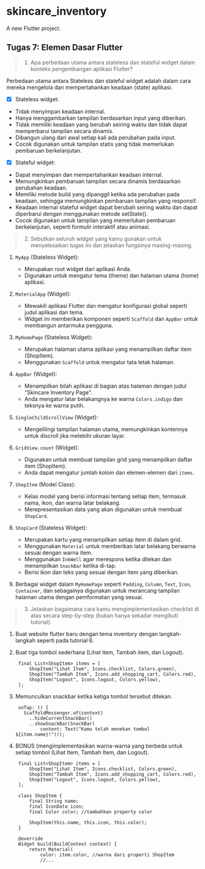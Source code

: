 # skincare_inventory
A new Flutter project.

## Tugas 7: Elemen Dasar Flutter

>1. Apa perbedaan utama antara stateless dan stateful widget dalam konteks pengembangan aplikasi Flutter?

Perbedaan utama antara Stateless dan stateful widget adalah dalam cara mereka mengelola dan mempertahankan keadaan (state) aplikasi.

- [x] Stateless widget:
- Tidak menyimpan keadaan internal.
- Hanya menggambarkan tampilan berdasarkan input yang diberikan.
- Tidak memiliki keadaan yang berubah seiring waktu dan tidak dapat memperbarui tampilan secara dinamis.
- Dibangun ulang dari awal setiap kali ada perubahan pada input.
- Cocok digunakan untuk tampilan statis yang tidak memerlukan pembaruan berkelanjutan.

- [x] Stateful widget:
- Dapat menyimpan dan mempertahankan keadaan internal.
- Memungkinkan pembaruan tampilan secara dinamis berdasarkan perubahan keadaan.
- Memiliki metode build yang dipanggil ketika ada perubahan pada keadaan, sehingga memungkinkan pembaruan tampilan yang responsif.
- Keadaan internal stateful widget dapat berubah seiring waktu dan dapat diperbarui dengan menggunakan metode setState().
- Cocok digunakan untuk tampilan yang memerlukan pembaruan berkelanjutan, seperti formulir interaktif atau animasi.

>2. Sebutkan seluruh widget yang kamu gunakan untuk menyelesaikan tugas ini dan jelaskan fungsinya masing-masing.

1. `MyApp` (Stateless Widget):
   - Merupakan root widget dari aplikasi Anda.
   - Digunakan untuk mengatur tema (theme) dan halaman utama (home) aplikasi.

2. `MaterialApp` (Widget):
   - Mewakili aplikasi Flutter dan mengatur konfigurasi global seperti judul aplikasi dan tema.
   - Widget ini memberikan komponen seperti `Scaffold` dan `AppBar` untuk membangun antarmuka pengguna.

3. `MyHomePage` (Stateless Widget):
   - Merupakan halaman utama aplikasi yang menampilkan daftar item (ShopItem).
   - Menggunakan `Scaffold` untuk mengatur tata letak halaman.

4. `AppBar` (Widget):
   - Menampilkan bilah aplikasi di bagian atas halaman dengan judul "Skincare Inventory Page".
   - Anda mengatur latar belakangnya ke warna `Colors.indigo` dan teksnya ke warna putih.

5. `SingleChildScrollView` (Widget):
   - Mengelilingi tampilan halaman utama, memungkinkan kontennya untuk discroll jika melebihi ukuran layar.

6. `GridView.count` (Widget):
   - Digunakan untuk membuat tampilan grid yang menampilkan daftar item (ShopItem).
   - Anda dapat mengatur jumlah kolom dan elemen-elemen dari `items`.

7. `ShopItem` (Model Class):
   - Kelas model yang berisi informasi tentang setiap item, termasuk nama, ikon, dan warna latar belakang.
   - Merepresentasikan data yang akan digunakan untuk membuat `ShopCard`.

8. `ShopCard` (Stateless Widget):
   - Merupakan kartu yang menampilkan setiap item di dalam grid.
   - Menggunakan `Material` untuk memberikan latar belakang berwarna sesuai dengan warna item.
   - Menggunakan `InkWell` agar merespons ketika ditekan dan menampilkan `SnackBar` ketika di-tap.
   - Berisi ikon dan teks yang sesuai dengan item yang diberikan.

9. Berbagai widget dalam `MyHomePage` seperti `Padding`, `Column`, `Text`, `Icon`, `Container`, dan sebagainya digunakan untuk merancang tampilan halaman utama dengan pemformatan yang sesuai.

>3. Jelaskan bagaimana cara kamu mengimplementasikan checklist di atas secara step-by-step (bukan hanya sekadar mengikuti tutorial).
1. Buat website flutter baru dengan tema inventory dengan langkah-langkah seperti pada tutorial 6.
2. Buat tiga tombol sederhana (Lihat item, Tambah item, dan Logout).

        final List<ShopItem> items = [
            ShopItem("Lihat Item", Icons.checklist, Colors.green),
            ShopItem("Tambah Item", Icons.add_shopping_cart, Colors.red),
            ShopItem("Logout", Icons.logout, Colors.yellow),
        ];

3. Memunculkan snackbar ketika ketiga tombol tersebut ditekan. 

        onTap: () {
          ScaffoldMessenger.of(context)
            ..hideCurrentSnackBar()
            ..showSnackBar(SnackBar(
                content: Text("Kamu telah menekan tombol ${item.name}!")));

4. BONUS (mengimplementasikan warna-warna yang berbeda untuk setiap tombol (Lihat Item, Tambah Item, dan Logout).
        
        final List<ShopItem> items = [
            ShopItem("Lihat Item", Icons.checklist, Colors.green),
            ShopItem("Tambah Item", Icons.add_shopping_cart, Colors.red),
            ShopItem("Logout", Icons.logout, Colors.yellow),
        ];

        class ShopItem {
            final String name;
            final IconData icon;
            final Color color; //tambahkan property color

            ShopItem(this.name, this.icon, this.color);
        }

        @override
        Widget build(BuildContext context) {
            return Material(
                color: item.color, //warna dari properti ShopItem
                //...